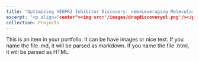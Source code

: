 ```yaml
---
title: "Optimizing VEGFR2 Inhibitor Discovery: <em>Leveraging Molecular Descriptors for Streamlined Drug Development</em>"
excerpt: "<p align="center"><img src='/images/drugdiscoveryml.png'/></p>"
collection: Projects
---
```


This is an item in your portfolio. It can be have images or nice text. If you name the file .md, it will be parsed as markdown. If you name the file .html, it will be parsed as HTML.
